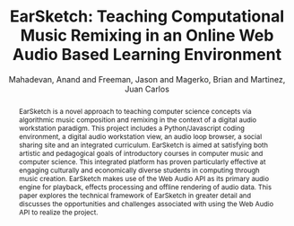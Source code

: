 --- 
title: "EarSketch: Teaching Computational Music Remixing in an Online Web Audio Based Learning Environment" 
abstract: "EarSketch is a novel approach to teaching computer science concepts via algorithmic music composition and remixing in the context of a digital audio workstation paradigm. This project includes a Python/Javascript coding environment, a digital audio workstation view, an audio loop browser, a social sharing site and an integrated curriculum. EarSketch is aimed at satisfying both artistic and pedagogical goals of introductory courses in computer music and computer science. This integrated platform has proven particularly effective at engaging culturally and economically diverse students in computing through music creation. EarSketch makes use of the Web Audio API as its primary audio engine for playback, effects processing and offline rendering of audio data. This paper explores the technical framework of EarSketch in greater detail and discusses the opportunities and challenges associated with using the Web Audio API to realize the project." 
address: "Paris" 
author: "Mahadevan, Anand and Freeman, Jason and Magerko, Brian and Martinez, Juan Carlos"
webAuthor: "Anand Mahadevan, Jason Freeman, Brian Magerko, Juan Carlos Martinez" 
booktitle: "Proceedings of the International Web Audio Conference" 
editor: "Goldszmidt, Samuel and Schnell, Norbert and Saiz, Victor and Matuszewski, Benjamin" 
month: "Proceedings of the International Web Audio Conference"
pages: "" 
publisher: "IRCAM" 
series: "WAC '15"
type: "Paper"  
year: "2015" 
id: "2015_3" 
tags: year2015
media: none 
pdflink: /_data/papers/pdf/2015/2015_3.pdf
ISSN: 2663-5844
---